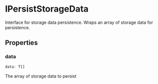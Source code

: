 # IPersistStorageData

Interface for storage data persistence.
Wraps an array of storage data for persistence.

## Properties

### data

```ts
data: T[]
```

The array of storage data to persist
